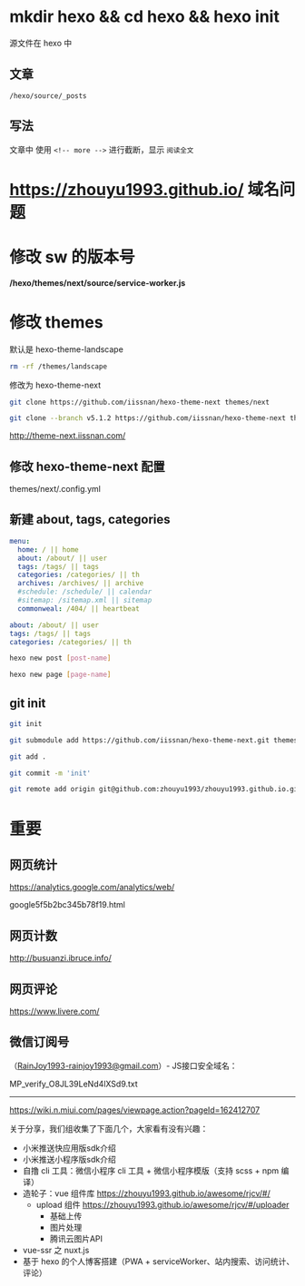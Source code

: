 # mkdir hexo && cd hexo && hexo init

源文件在 hexo 中

## 文章

`/hexo/source/_posts`

## 写法

文章中 使用 `<!-- more -->` 进行截断，显示 `阅读全文`

# https://zhouyu1993.github.io/ 域名问题

# 修改 sw 的版本号

**/hexo/themes/next/source/service-worker.js**

# 修改 themes

默认是 hexo-theme-landscape

``` bash
rm -rf /themes/landscape
```

修改为 hexo-theme-next

``` bash
git clone https://github.com/iissnan/hexo-theme-next themes/next

git clone --branch v5.1.2 https://github.com/iissnan/hexo-theme-next themes/next
```

http://theme-next.iissnan.com/

## 修改 hexo-theme-next 配置

themes/next/.config.yml

## 新建 about, tags, categories

``` yml
menu:
  home: / || home
  about: /about/ || user
  tags: /tags/ || tags
  categories: /categories/ || th
  archives: /archives/ || archive
  #schedule: /schedule/ || calendar
  #sitemap: /sitemap.xml || sitemap
  commonweal: /404/ || heartbeat

about: /about/ || user
tags: /tags/ || tags
categories: /categories/ || th
```

``` bash
hexo new post [post-name]

hexo new page [page-name]
```

## git init

``` bash
git init

git submodule add https://github.com/iissnan/hexo-theme-next.git themes/next

git add .

git commit -m 'init'

git remote add origin git@github.com:zhouyu1993/zhouyu1993.github.io.git
```

# 重要

## 网页统计

https://analytics.google.com/analytics/web/

google5f5b2bc345b78f19.html

## 网页计数

http://busuanzi.ibruce.info/

## 网页评论

https://www.livere.com/

## 微信订阅号

（RainJoy1993-rainjoy1993@gmail.com）- JS接口安全域名：

  MP_verify_O8JL39LeNd4lXSd9.txt

---

https://wiki.n.miui.com/pages/viewpage.action?pageId=162412707

关于分享，我们组收集了下面几个，大家看有没有兴趣：

* 小米推送快应用版sdk介绍
* 小米推送小程序版sdk介绍
* 自撸 cli 工具：微信小程序 cli 工具 + 微信小程序模版（支持 scss + npm 编译）
* 造轮子：vue 组件库 https://zhouyu1993.github.io/awesome/rjcv/#/
  - upload 组件 https://zhouyu1993.github.io/awesome/rjcv/#/uploader
    * 基础上传
    * 图片处理
    * 腾讯云图片API
* vue-ssr 之 nuxt.js
* 基于 hexo 的个人博客搭建（PWA + serviceWorker、站内搜索、访问统计、评论）
